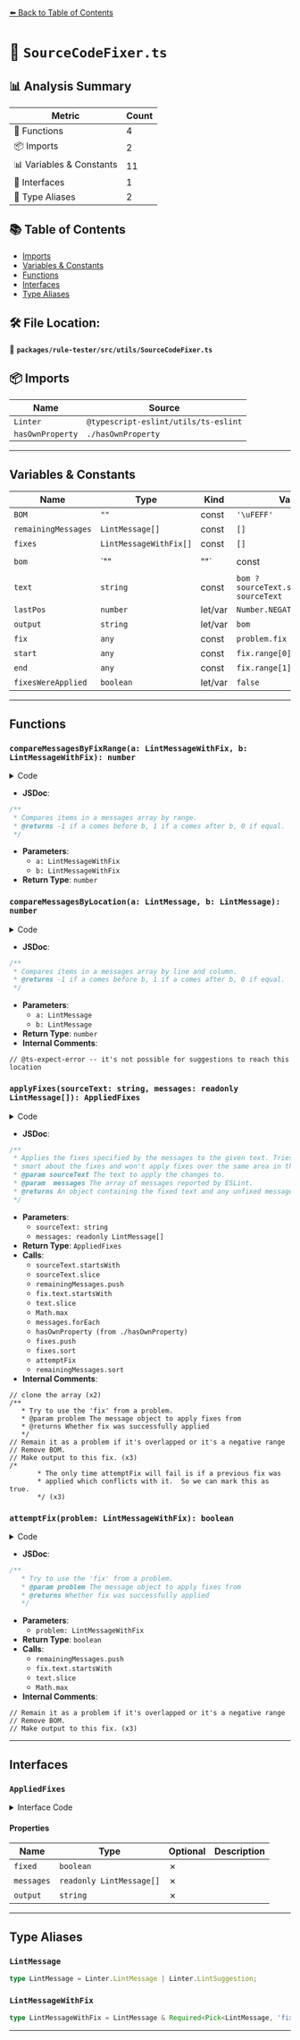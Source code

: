 [⬅️ Back to Table of Contents](../../../../index.md)

# 📄 `SourceCodeFixer.ts`

## 📊 Analysis Summary

| Metric | Count |
|--------|-------|
| 🔧 Functions | 4 |
| 📦 Imports | 2 |
| 📊 Variables & Constants | 11 |
| 📐 Interfaces | 1 |
| 📑 Type Aliases | 2 |

## 📚 Table of Contents

- [Imports](#imports)
- [Variables & Constants](#variables-constants)
- [Functions](#functions)
- [Interfaces](#interfaces)
- [Type Aliases](#type-aliases)

## 🛠️ File Location:
📂 **`packages/rule-tester/src/utils/SourceCodeFixer.ts`**

## 📦 Imports

| Name | Source |
|------|--------|
| `Linter` | `@typescript-eslint/utils/ts-eslint` |
| `hasOwnProperty` | `./hasOwnProperty` |


---

## Variables & Constants

| Name | Type | Kind | Value | Exported |
|------|------|------|-------|----------|
| `BOM` | `"﻿"` | const | `'\uFEFF'` | ✗ |
| `remainingMessages` | `LintMessage[]` | const | `[]` | ✗ |
| `fixes` | `LintMessageWithFix[]` | const | `[]` | ✗ |
| `bom` | `"" | "﻿"` | const | `sourceText.startsWith(BOM) ? BOM : ''` | ✗ |
| `text` | `string` | const | `bom ? sourceText.slice(1) : sourceText` | ✗ |
| `lastPos` | `number` | let/var | `Number.NEGATIVE_INFINITY` | ✗ |
| `output` | `string` | let/var | `bom` | ✗ |
| `fix` | `any` | const | `problem.fix` | ✗ |
| `start` | `any` | const | `fix.range[0]` | ✗ |
| `end` | `any` | const | `fix.range[1]` | ✗ |
| `fixesWereApplied` | `boolean` | let/var | `false` | ✗ |


---

## Functions

### `compareMessagesByFixRange(a: LintMessageWithFix, b: LintMessageWithFix): number`

<details><summary>Code</summary>

```ts
function compareMessagesByFixRange(
  a: LintMessageWithFix,
  b: LintMessageWithFix,
): number {
  return a.fix.range[0] - b.fix.range[0] || a.fix.range[1] - b.fix.range[1];
}
```
</details>

- **JSDoc**:
```ts
/**
 * Compares items in a messages array by range.
 * @returns -1 if a comes before b, 1 if a comes after b, 0 if equal.
 */
```

- **Parameters**:
  - `a: LintMessageWithFix`
  - `b: LintMessageWithFix`
- **Return Type**: `number`
### `compareMessagesByLocation(a: LintMessage, b: LintMessage): number`

<details><summary>Code</summary>

```ts
function compareMessagesByLocation(a: LintMessage, b: LintMessage): number {
  // @ts-expect-error -- it's not possible for suggestions to reach this location
  return a.line - b.line || a.column - b.column;
}
```
</details>

- **JSDoc**:
```ts
/**
 * Compares items in a messages array by line and column.
 * @returns -1 if a comes before b, 1 if a comes after b, 0 if equal.
 */
```

- **Parameters**:
  - `a: LintMessage`
  - `b: LintMessage`
- **Return Type**: `number`
- **Internal Comments**:
```
// @ts-expect-error -- it's not possible for suggestions to reach this location
```

### `applyFixes(sourceText: string, messages: readonly LintMessage[]): AppliedFixes`

<details><summary>Code</summary>

```ts
export function applyFixes(
  sourceText: string,
  messages: readonly LintMessage[],
): AppliedFixes {
  // clone the array
  const remainingMessages: LintMessage[] = [];
  const fixes: LintMessageWithFix[] = [];
  const bom = sourceText.startsWith(BOM) ? BOM : '';
  const text = bom ? sourceText.slice(1) : sourceText;
  let lastPos = Number.NEGATIVE_INFINITY;
  let output = bom;

  /**
   * Try to use the 'fix' from a problem.
   * @param problem The message object to apply fixes from
   * @returns Whether fix was successfully applied
   */
  function attemptFix(problem: LintMessageWithFix): boolean {
    const fix = problem.fix;
    const start = fix.range[0];
    const end = fix.range[1];

    // Remain it as a problem if it's overlapped or it's a negative range
    if (lastPos >= start || start > end) {
      remainingMessages.push(problem);
      return false;
    }

    // Remove BOM.
    if ((start < 0 && end >= 0) || (start === 0 && fix.text.startsWith(BOM))) {
      output = '';
    }

    // Make output to this fix.
    output += text.slice(Math.max(0, lastPos), Math.max(0, start));
    output += fix.text;
    lastPos = end;
    return true;
  }

  messages.forEach(problem => {
    if (hasOwnProperty(problem, 'fix')) {
      fixes.push(problem);
    } else {
      remainingMessages.push(problem);
    }
  });

  if (fixes.length) {
    let fixesWereApplied = false;

    for (const problem of fixes.sort(compareMessagesByFixRange)) {
      attemptFix(problem);

      /*
       * The only time attemptFix will fail is if a previous fix was
       * applied which conflicts with it.  So we can mark this as true.
       */
      fixesWereApplied = true;
    }
    output += text.slice(Math.max(0, lastPos));

    return {
      fixed: fixesWereApplied,
      messages: remainingMessages.sort(compareMessagesByLocation),
      output,
    };
  }

  return {
    fixed: false,
    messages,
    output: bom + text,
  };
}
```
</details>

- **JSDoc**:
```ts
/**
 * Applies the fixes specified by the messages to the given text. Tries to be
 * smart about the fixes and won't apply fixes over the same area in the text.
 * @param sourceText The text to apply the changes to.
 * @param  messages The array of messages reported by ESLint.
 * @returns An object containing the fixed text and any unfixed messages.
 */
```

- **Parameters**:
  - `sourceText: string`
  - `messages: readonly LintMessage[]`
- **Return Type**: `AppliedFixes`
- **Calls**:
  - `sourceText.startsWith`
  - `sourceText.slice`
  - `remainingMessages.push`
  - `fix.text.startsWith`
  - `text.slice`
  - `Math.max`
  - `messages.forEach`
  - `hasOwnProperty (from ./hasOwnProperty)`
  - `fixes.push`
  - `fixes.sort`
  - `attemptFix`
  - `remainingMessages.sort`
- **Internal Comments**:
```
// clone the array (x2)
/**
   * Try to use the 'fix' from a problem.
   * @param problem The message object to apply fixes from
   * @returns Whether fix was successfully applied
   */
// Remain it as a problem if it's overlapped or it's a negative range
// Remove BOM.
// Make output to this fix. (x3)
/*
       * The only time attemptFix will fail is if a previous fix was
       * applied which conflicts with it.  So we can mark this as true.
       */ (x3)
```

### `attemptFix(problem: LintMessageWithFix): boolean`

<details><summary>Code</summary>

```ts
function attemptFix(problem: LintMessageWithFix): boolean {
    const fix = problem.fix;
    const start = fix.range[0];
    const end = fix.range[1];

    // Remain it as a problem if it's overlapped or it's a negative range
    if (lastPos >= start || start > end) {
      remainingMessages.push(problem);
      return false;
    }

    // Remove BOM.
    if ((start < 0 && end >= 0) || (start === 0 && fix.text.startsWith(BOM))) {
      output = '';
    }

    // Make output to this fix.
    output += text.slice(Math.max(0, lastPos), Math.max(0, start));
    output += fix.text;
    lastPos = end;
    return true;
  }
```
</details>

- **JSDoc**:
```ts
/**
   * Try to use the 'fix' from a problem.
   * @param problem The message object to apply fixes from
   * @returns Whether fix was successfully applied
   */
```

- **Parameters**:
  - `problem: LintMessageWithFix`
- **Return Type**: `boolean`
- **Calls**:
  - `remainingMessages.push`
  - `fix.text.startsWith`
  - `text.slice`
  - `Math.max`
- **Internal Comments**:
```
// Remain it as a problem if it's overlapped or it's a negative range
// Remove BOM.
// Make output to this fix. (x3)
```


---

## Interfaces

### `AppliedFixes`

<details><summary>Interface Code</summary>

```ts
export interface AppliedFixes {
  fixed: boolean;
  messages: readonly LintMessage[];
  output: string;
}
```
</details>

#### Properties

| Name | Type | Optional | Description |
|------|------|----------|-------------|
| `fixed` | `boolean` | ✗ |  |
| `messages` | `readonly LintMessage[]` | ✗ |  |
| `output` | `string` | ✗ |  |


---

## Type Aliases

### `LintMessage`

```ts
type LintMessage = Linter.LintMessage | Linter.LintSuggestion;
```

### `LintMessageWithFix`

```ts
type LintMessageWithFix = LintMessage & Required<Pick<LintMessage, 'fix'>>;
```


---